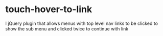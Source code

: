 touch-hover-to-link
===================

I jQuery plugin that allows menus with top level nav links to be clicked to show the sub menu and clicked twice to continue with link
